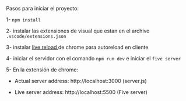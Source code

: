 Pasos para iniciar el proyecto:

1- `npm install`

2- instalar las extensiones de visual que estan en el archivo `.vscode/extensions.json`

3- instalar [live reload ](https://chromewebstore.google.com/detail/live-server-web-extension/fiegdmejfepffgpnejdinekhfieaogmj) de chrome para autoreload en cliente

4- iniciar el servidor con el comando `npm run dev` e iniciar el `five server`

5- En la extensión de chrome:

* Actual server address: http://localhost:3000 (server.js)

* Live server address: http://localhost:5500 (Five server)

